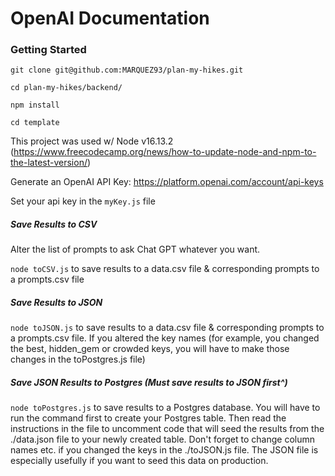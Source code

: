 # OpenAI Documentation

### Getting Started

`git clone git@github.com:MARQUEZ93/plan-my-hikes.git`

`cd plan-my-hikes/backend/`

`npm install`

`cd template`

This project was used w/ Node v16.13.2 (https://www.freecodecamp.org/news/how-to-update-node-and-npm-to-the-latest-version/)

Generate an OpenAI API Key: https://platform.openai.com/account/api-keys

Set your api key in the `myKey.js` file

##### Save Results to CSV

Alter the list of prompts to ask Chat GPT whatever you want.

`node toCSV.js` to save results to a data.csv file & corresponding prompts to a prompts.csv file

##### Save Results to JSON

`node toJSON.js` to save results to a data.csv file & corresponding prompts to a prompts.csv file. If you altered the key names (for example, you changed the  best, hidden_gem or crowded keys, you will have to make those changes in the toPostgres.js file)

##### Save JSON Results to Postgres (Must save results to JSON first^)

`node toPostgres.js` to save results to a Postgres database. You will have to run the command first to create your Postgres table. 
Then read the instructions in the file to uncomment code that will seed the results from the ./data.json file to your newly created table. Don't forget to change column names etc. if you changed the keys in the ./toJSON.js file. The JSON file is especially usefully if you want to seed this data on production. 

